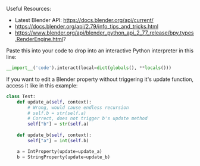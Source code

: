 Useful Resources:
* Latest Blender API: https://docs.blender.org/api/current/
* https://docs.blender.org/api/2.79/info_tips_and_tricks.html
* https://www.blender.org/api/blender_python_api_2_77_release/bpy.types.RenderEngine.html?

Paste this into your code to drop into an interactive Python interpreter in this line:
```python
__import__('code').interact(local=dict(globals(), **locals()))
```

If you want to edit a Blender property without triggering it's update function, 
access it like in this example:
```python
class Test:
    def update_a(self, context):
        # Wrong, would cause endless recursion
        # self.b = str(self.a)
        # Correct, does not trigger b's update method
        self["b"] = str(self.a)
        
    def update_b(self, context):
        self["a"] = int(self.b)

    a = IntProperty(update=update_a)
    b = StringProperty(update=update_b)
```